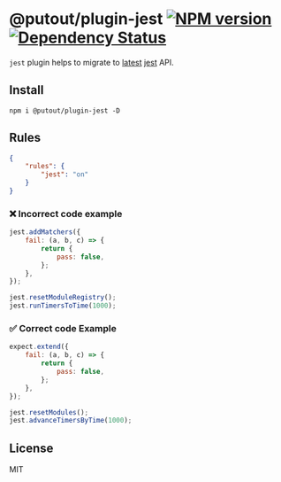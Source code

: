 # @putout/plugin-jest [![NPM version][NPMIMGURL]][NPMURL] [![Dependency Status][DependencyStatusIMGURL]][DependencyStatusURL]

[NPMIMGURL]: https://img.shields.io/npm/v/@putout/plugin-jest.svg?style=flat&longCache=true
[NPMURL]: https://npmjs.org/package/@putout/plugin-jest"npm"
[DependencyStatusURL]: https://david-dm.org/coderaiser/jest?path=packages/plugin-jest
[DependencyStatusIMGURL]: https://david-dm.org/coderaiser/jest.svg?path=packages/plugin-jest

`jest` plugin helps to migrate to [latest](https://jestjs.io/blog/2021/05/25/jest-27) [jest](https://jestjs.io/) API.

## Install

```
npm i @putout/plugin-jest -D
```

## Rules

```json
{
    "rules": {
        "jest": "on"
    }
}
```

### ❌ Incorrect code example

```js
jest.addMatchers({
    fail: (a, b, c) => {
        return {
            pass: false,
        };
    },
});

jest.resetModuleRegistry();
jest.runTimersToTime(1000);
```

### ✅ Correct code Example

```js
expect.extend({
    fail: (a, b, c) => {
        return {
            pass: false,
        };
    },
});

jest.resetModules();
jest.advanceTimersByTime(1000);
```

## License

MIT
